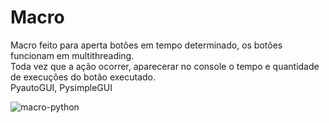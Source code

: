 # Macro

Macro feito para aperta botões em tempo determinado, os botões funcionam em multithreading. <br>
Toda vez que a ação ocorrer, aparecerar no console o tempo e quantidade de execuções do botão executado.<br>
PyautoGUI, PysimpleGUI


![macro-python](https://user-images.githubusercontent.com/79803635/189470410-a6bd7eb3-7458-40c5-a46e-7b31ce6d3c63.png)

